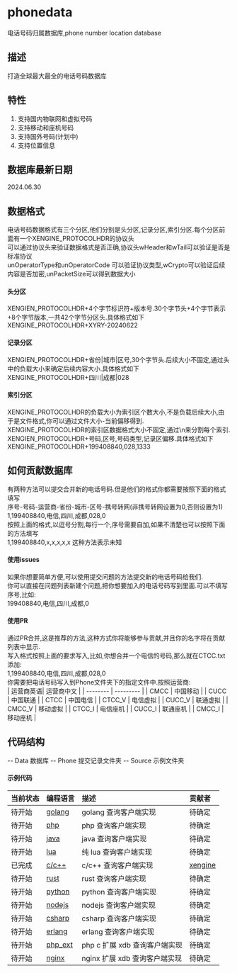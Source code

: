 # phonedata
电话号码归属数据库,phone number location database

## 描述
打造全球最大最全的电话号码数据库

## 特性
1. 支持国内物联网和虚拟号码
2. 支持移动和座机号码
3. 支持国外号码(计划中)
4. 支持位置信息

## 数据库最新日期
2024.06.30

## 数据格式
电话号码数据格式有三个分区,他们分别是头分区,记录分区,索引分区.每个分区前面有一个XENGINE_PROTOCOLHDR的协议头  
可以通过协议头来验证数据格式是否正确,协议头wHeader和wTail可以验证是否是标准协议  
unOperatorType和unOperatorCode 可以验证协议类型,wCrypto可以验证后续内容是否加密,unPacketSize可以得到数据大小

#### 头分区
XENGIEN_PROTOCOLHDR+4个字节标识符+版本号.30个字节头+4个字节表示+8个字节版本,一共42个字节分区头.具体格式如下  
XENGINE_PROTOCOLHDR+XYRY-20240622

#### 记录分区
XENGIEN_PROTOCOLHDR+省份|城市|区号,30个字节头.后续大小不固定,通过头中的负载大小来确定后续内容大小.具体格式如下  
XENGINE_PROTOCOLHDR+四川|成都|028

#### 索引分区
XENGINE_PROTOCOLHDR的负载大小为索引区个数大小,不是负载后续大小,由于是文件格式,你可以通过文件大小-当前偏移得到.  
XENGINE_PROTOCOLHDR的索引区数据格式大小不固定,通过\n来分割每个索引.  
XENGIEN_PROTOCOLHDR+号码,区号,号码类型,记录区偏移.具体格式如下  
XENGINE_PROTOCOLHDR+199408840,028,1333

## 如何贡献数据库
有两种方法可以提交合并新的电话号码.但是他们的格式你都需要按照下面的格式填写  
序号-号码-运营商-省份-城市-区号-携号转网(非携号转网设置为0,否则设置为1)  
1,199408840,电信,四川,成都,028,0  
按照上面的格式,以逗号分割,每行一个,序号需要自加,如果不清楚也可以按照下面的方法填写  
1,199408840,x,x,x,x,x   这种方法表示未知

#### 使用issues 
如果你想要简单方便,可以使用提交问题的方法提交新的电话号码给我们.  
你可以直接在问题列表新建个问题,把你想要加入的电话号码写到里面.可以不填写序号,比如:  
199408840,电信,四川,成都,0  

#### 使用PR
通过PR合并,这是推荐的方法,这种方式你将能够参与贡献,并且你的名字将在贡献列表中显示.  
写入格式按照上面的要求写入,比如,你想合并一个电信的号码,那么就在CTCC.txt添加:  
1,199408840,电信,四川,成都,028,0  
你需要把电话号码写入到Phone文件夹下的指定文件中.按照运营商:  
| 运营商英语| 运营商中文 |
| -------- | --------- |
| CMCC     | 中国移动   |
| CUCC     | 中国联通   |
| CTCC     | 中国电信   |
| CTCC_V   | 电信虚拟   |
| CUCC_V   | 联通虚拟   |
| CMCC_V   | 移动虚拟   |
| CTCC_I   | 电信座机   |
| CUCC_I   | 联通座机   |
| CMCC_I   | 移动座机   |

## 代码结构
-- Data     数据库
-- Phone    提交记录文件夹
-- Source   示例文件夹

#### 示例代码

| 当前状态  | 编程语言 | 描述                  | 贡献者               |
|:-----    | :----    |:---------------------|:--------------------|
| 待开始    | [golang](Source/golang)         | golang 查询客户端实现        | 待确定 |
| 待开始    | [php](Source/php)               | php 查询客户端实现           | 待确定 |
| 待开始    | [java](Source/java)             | java 查询客户端实现          | 待确定 |
| 待开始    | [lua](Source/lua)               | 纯 lua 查询客户端实现        | 待确定 |
| 已完成    | [c/c++](Source/C/)               |  c/c++ 查询客户端实现        | [xengine](https://github.com/libxengine) |
| 待开始    | [rust](Source/rust)             | rust 查询客户端实现          | 待确定 |
| 待开始    | [python](Source/python)         | python 查询客户端实现        | 待确定 |
| 待开始    | [nodejs](Source/nodejs)         | nodejs 查询客户端实现        | 待确定 |
| 待开始    | [csharp](Source/csharp)         | csharp 查询客户端实现        | 待确定 |
| 待开始    | [erlang](Source/erlang)         | erlang 查询客户端实现        | 待确定 |
| 待开始    | [php_ext](Source/php7_ext)      | php c 扩展 xdb 查询客户端实现 | 待确定 |
| 待开始    | [nginx](Source/nginx)           | nginx 扩展 xdb 查询客户端实现 | 待确定 |